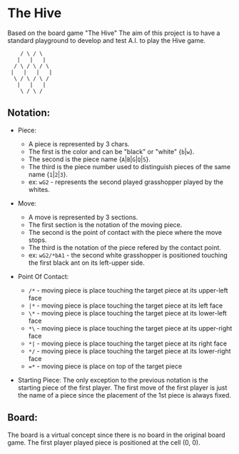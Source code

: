 The Hive
========

Based on the board game "The Hive"
The aim of this project is to have a standard playground to develop and test A.I. to play the Hive game.

```
    / \ / \
   |   |   |
  / \ / \ / \
 |   |   |   |
  \ / \ / \ /
   |   |   |
    \ / \ /
```

Notation:
--------

 - Piece:
    * A piece is represented by 3 chars.
    * The first is the color and can be "black" or "white" {`b`|`w`}.
    * The second is the piece name {`A`|`B`|`G`|`Q`|`S`}.
    * The third is the piece number used to distinguish pieces of the same name {`1`|`2`|`3`}.
    * ex: `wG2` - represents the second played grasshopper played by the whites.

 - Move:
    * A move is represented by 3 sections.
    * The first section is the notation of the moving piece.
    * The second is the point of contact with the piece where the move stops.
    * The third is the notation of the piece refered by the contact point.
    * ex: `wG2/*bA1` - the second white grasshopper is positioned touching the first black ant on its left-upper side.

 - Point Of Contact:
    * `/*` - moving piece is place touching the target piece at its upper-left face
    * `|*` - moving piece is place touching the target piece at its left face
    * `\*` - moving piece is place touching the target piece at its lower-left face
    * `*\` - moving piece is place touching the target piece at its upper-right face
    * `*|` - moving piece is place touching the target piece at its right face
    * `*/` - moving piece is place touching the target piece at its lower-right face
    * `=*` - moving piece is place on top of the target piece

 - Starting Piece:
    The only exception to the previous notation is the starting piece of the first player. The first move of the first player is just the name of a piece since the placement of the 1st piece is always fixed.

Board:
-----

The board is a virtual concept since there is no board in the original board game.
The first player played piece is positioned at the cell (0, 0).
